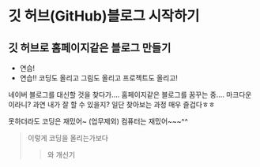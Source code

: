# 깃 허브(GitHub)블로그 시작하기
## 깃 허브로 홈페이지같은 블로그 만들기
* 연습!
* 연습!! 코딩도 올리고 그림도 올리고 프로젝트도 올리고!

네이버 블로그를 대신할 것을 찾다가.... 홈페이지같은 블로그를 꿈꾸는 중....
마크다운이라니? 과연 내가 잘 할 수 있을지?
일단 찾아보는 과정 매우 즐겁다ㅎㅎ

못하더라도 코딩은 재밌어~ (업무제외)
컴퓨터는 재밌어~~~^^

> 이렇게 코딩을 올리는가보다
>> 와 개신기
